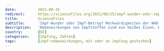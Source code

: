 ```yaml
---
date:          2021-08-25
redirect:      https://sciencefiles.org/2021/08/25/impf-wunder-oder-impf-betrug-merkwurdigkeiten-der-who-datenbank/
title:         ScienceFiles
subtitle:      'Impf-Wunder oder Impf-Betrug? Merkwürdigkeiten der WHO-Datenbank'
description:   'Nebenwirkungen von Impfstoffen sind ein heißes Eisen. Wer es anfasst, der hat einige Probleme damit, es in erkalteter Form zu vermitteln. Denn: Die Daten, die in der Datenbank der WHO gesammelt werden, dienen offenkundig dem Zweck, gesammelt zu werden. Gleich auf der ersten Seite des Zugangs zur Datenbank wir der Nutzer darauf aufmerksam gemacht, dass…'
country:       [DE]
categories:    [Impfung, Zahlen]
tags:          [impf-nebenwirkungen, mit oder an impfung gestorben]
---
```

